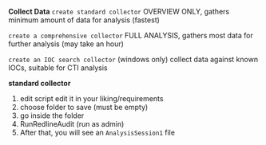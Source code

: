 **Collect Data**
`create standard collector`
		OVERVIEW ONLY, gathers minimum amount of data for analysis (fastest)

`create a comprehensive collector`
		FULL ANALYSIS, gathers most data for further analysis (may take an hour)

`create an IOC search collector` (windows only)
		collect data against known IOCs, suitable for CTI analysis  


**standard collector**
1. edit script 
		edit it in your liking/requirements
2. choose folder to save (must be empty)
3. go inside the folder
4. RunRedlineAudit (run as admin)
5. After that, you will see an `AnalysisSession1` file

